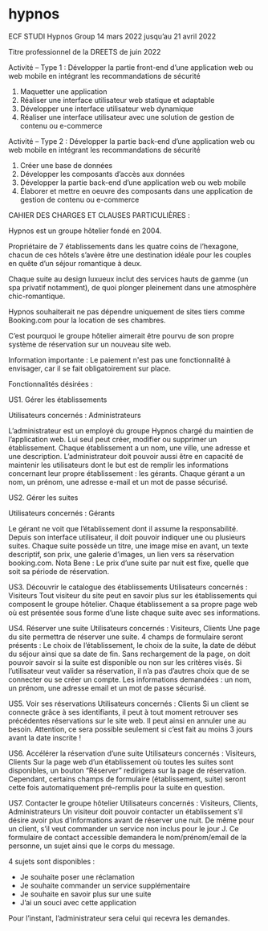 # hypnos
 ECF STUDI Hypnos Group
 14 mars 2022 jusqu’au 21 avril 2022

Titre professionnel de la DREETS de juin 2022

Activité – Type 1 : Développer la partie front-end d’une application web ou web mobile en intégrant les recommandations de sécurité

1. Maquetter une application
2. Réaliser une interface utilisateur web statique et adaptable
3. Développer une interface utilisateur web dynamique
4. Réaliser une interface utilisateur avec une solution de gestion de contenu ou e-commerce

Activité – Type 2 : Développer la partie back-end d’une application web ou web mobile en intégrant les recommandations de sécurité́

1. Créer une base de données
2. Développer les composants d’accès aux données
3. Développer la partie back-end d’une application web ou web mobile
4. Élaborer et mettre en oeuvre des composants dans une application de gestion de contenu ou e-commerce

CAHIER DES CHARGES ET CLAUSES PARTICULIÈRES :

Hypnos est un groupe hôtelier fondé en 2004.

Propriétaire de 7 établissements dans les quatre coins de l’hexagone, chacun de ces hôtels s’avère être une destination idéale pour les couples en quête d’un séjour romantique à deux.

Chaque suite au design luxueux inclut des services hauts de gamme (un spa privatif notamment), de quoi plonger pleinement dans une atmosphère chic-romantique.

Hypnos souhaiterait ne pas dépendre uniquement de sites tiers comme Booking.com pour la location de ses chambres.

C’est pourquoi le groupe hôtelier aimerait être pourvu de son propre système de réservation sur un nouveau site web.

Information importante : Le paiement n'est pas une fonctionnalité à envisager, car il se fait obligatoirement sur place.

Fonctionnalités désirées :

US1. Gérer les établissements

Utilisateurs concernés : Administrateurs

L’administrateur est un employé du groupe Hypnos chargé du maintien de l’application web.
Lui seul peut créer, modifier ou supprimer un établissement. Chaque établissement a un nom, une ville, une adresse et une description.
L’administrateur doit pouvoir aussi être en capacité de maintenir les utilisateurs dont le but est de remplir les informations concernant leur propre établissement : les gérants.
Chaque gérant a un nom, un prénom, une adresse e-mail et un mot de passe sécurisé.


US2. Gérer les suites

Utilisateurs concernés : Gérants

Le gérant ne voit que l’établissement dont il assume la responsabilité.
Depuis son interface utilisateur, il doit pouvoir indiquer une ou plusieurs suites.
Chaque suite possède un titre, une image mise en avant, un texte descriptif, son prix, une galerie d’images, un lien vers sa réservation booking.com.
Nota Bene : Le prix d’une suite par nuit est fixe, quelle que soit sa période de réservation.


US3. Découvrir le catalogue des établissements
Utilisateurs concernés : Visiteurs
Tout visiteur du site peut en savoir plus sur les établissements qui composent le groupe hôtelier.
Chaque établissement a sa propre page web où est présentée sous forme d’une liste chaque suite avec ses informations.


US4. Réserver une suite
Utilisateurs concernés : Visiteurs, Clients
Une page du site permettra de réserver une suite. 4 champs de formulaire seront présents :
Le choix de l’établissement, le choix de la suite, la date de début du séjour ainsi que sa date de fin. Sans rechargement de la page, on doit pouvoir savoir si la suite est disponible ou non sur les critères visés.
Si l’utilisateur veut valider sa réservation, il n’a pas d’autres choix que de se connecter ou se créer un compte. Les informations demandées : un nom, un prénom, une adresse email et un mot de passe sécurisé.


US5. Voir ses réservations
Utilisateurs concernés : Clients
Si un client se connecte grâce à ses identifiants, il peut à tout moment retrouver ses précédentes réservations sur le site web.
Il peut ainsi en annuler une au besoin. Attention, ce sera possible seulement si c’est fait au moins 3 jours avant la date inscrite !


US6. Accélérer la réservation d’une suite
Utilisateurs concernés : Visiteurs, Clients
Sur la page web d’un établissement où toutes les suites sont disponibles, un bouton “Réserver” redirigera sur la page de réservation. Cependant, certains champs de formulaire (établissement, suite) seront cette fois automatiquement pré-remplis pour la suite en question.


US7. Contacter le groupe hôtelier
Utilisateurs concernés : Visiteurs, Clients, Administrateurs
Un visiteur doit pouvoir contacter un établissement s’il désire avoir plus d’informations avant de réserver une nuit. De même pour un client, s’il veut commander un service non inclus pour le jour J.
Ce formulaire de contact accessible demandera le nom/prénom/email de la personne, un sujet ainsi que le corps du message.

4 sujets sont disponibles :
- Je souhaite poser une réclamation
- Je souhaite commander un service supplémentaire
- Je souhaite en savoir plus sur une suite
- J’ai un souci avec cette application

Pour l’instant, l’administrateur sera celui qui recevra les demandes.

